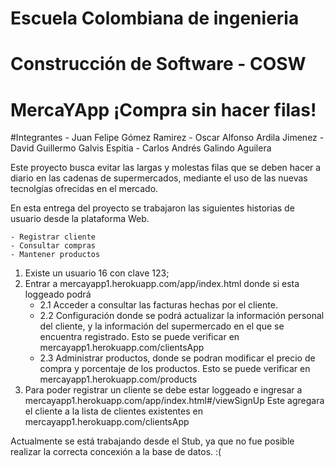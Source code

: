 # Escuela Colombiana de ingenieria
# Construcción de Software - COSW
# MercaYApp ¡Compra sin hacer filas!

#Integrantes
    - Juan Felipe Gómez Ramirez
    - Oscar Alfonso Ardila Jimenez
    - David Guillermo Galvis Espitia
    - Carlos Andrés Galindo Aguilera

Este proyecto busca evitar las largas y molestas filas que se deben hacer a diario en las cadenas de supermercados, mediante el uso 
de las nuevas tecnolgías ofrecidas en el mercado.

En esta entrega del proyecto se trabajaron las siguientes historias de usuario desde la plataforma Web.

    - Registrar cliente
    - Consultar compras
    - Mantener productos

1. Existe un usuario 16 con clave 123;
2. Entrar a mercayapp1.herokuapp.com/app/index.html donde si esta loggeado 
podrá 
    - 2.1 Acceder a consultar las facturas hechas por el cliente.
    - 2.2 Configuración donde se podrá actualizar la información personal del cliente, y la información del supermercado en el que se encuentra registrado.
        Esto se puede verificar en mercayapp1.herokuapp.com/clientsApp
    - 2.3 Administrar productos, donde se podran modificar el precio de compra y porcentaje de los productos.
        Esto se puede verificar en mercayapp1.herokuapp.com/products
3. Para poder registrar un cliente se debe estar loggeado e ingresar a mercayapp1.herokuapp.com/app/index.html#/viewSignUp
    Este agregara el cliente a la lista de clientes existentes en mercayapp1.herokuapp.com/clientsApp

Actualmente se está trabajando desde el Stub, ya que no fue posible realizar la correcta concexión a la base de datos. :(
